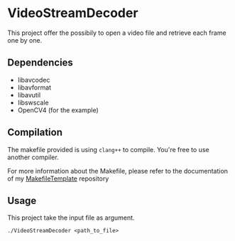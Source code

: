 # VideoStreamDecoder

This project offer the possibily to open a video file and retrieve each frame one by one.

## Dependencies
- libavcodec
- libavformat
- libavutil
- libswscale
- OpenCV4 (for the example)

## Compilation

The makefile provided is using `clang++` to compile. You're free to use another compiler.

For more information about the Makefile, please refer to the documentation of my [MakefileTemplate](https://github.com/Cerclique/MakefileTemplate) repository

## Usage

This project take the input file as argument.

```./VideoStreamDecoder <path_to_file>```

